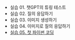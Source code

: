 - 실습 01. 챗GPT의 튜링 테스트
- 실습 02. 질의 응답하기
- 실습 03. 이미지 생성하기
- 실습 04. 이미지로 질의 응답하기
- [실습 05. 첫 파이썬 코딩](https://github.com/youngha0930/introduction-to-LLM/blob/main/Book5_1.ipynb)
